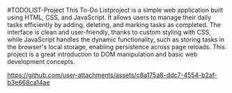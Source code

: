 #TODOLIST-Project
This To-Do Listproject is a simple web application built using HTML, CSS, and JavaScript. It allows users to manage their daily tasks efficiently by adding, deleting, and
marking tasks as completed. The interface is clean and user-friendly, thanks to custom styling with CSS, while JavaScript handles the dynamic functionality, 
such as storing tasks in the browser's local storage, enabling persistence across page reloads. 
This project is a great introduction to DOM manipulation and basic web development concepts.

https://github.com/user-attachments/assets/c8a175a8-ddc7-4554-b2af-b3e668ca14ae
